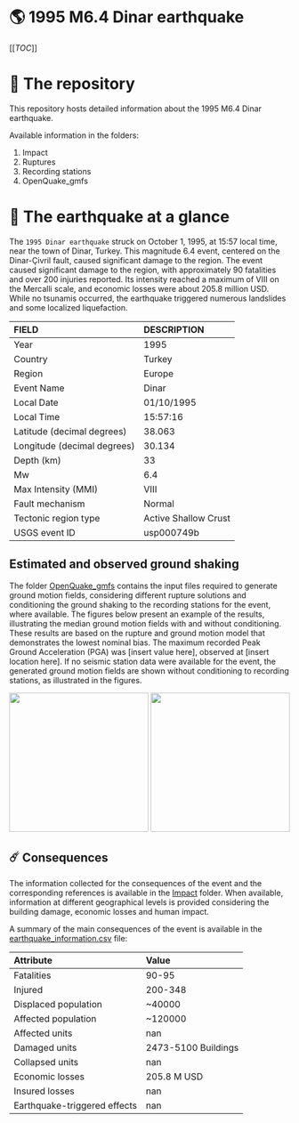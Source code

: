 # 🌎 1995 M6.4 Dinar earthquake
[[_TOC_]]

# 📂 The repository

This repository hosts detailed information about the 1995 M6.4 Dinar earthquake.

Available information in the folders:

1. Impact
2. Ruptures
3. Recording stations
4. OpenQuake_gmfs


# 🚀 The earthquake at a glance 

The `1995 Dinar earthquake` struck on October 1, 1995, at 15:57 local time, near the town of Dinar, Turkey. This magnitude 6.4 event, centered on the Dinar-Çivril fault, caused significant damage to the region. The event caused significant damage to the region, with approximately 90 fatalities and over 200 injuries reported. Its intensity reached a maximum of VIII on the Mercalli scale, and economic losses were about 205.8 million USD. While no tsunamis occurred, the earthquake triggered numerous landslides and some localized liquefaction.

| FIELD | DESCRIPTION |
|:-------|:-------------|
| Year | 1995 |
| Country | Turkey |
| Region | Europe |
| Event Name | Dinar |
| Local Date | 01/10/1995 |
| Local Time | 15:57:16 |
| Latitude (decimal degrees) | 38.063 |
| Longitude (decimal degrees) | 30.134 |
| Depth (km) | 33 |
| Mw | 6.4 |
| Max Intensity (MMI) | VIII |
| Fault mechanism | Normal |
| Tectonic region type | Active Shallow Crust |
| USGS event ID | usp000749b |

## Estimated and observed ground shaking

The folder [OpenQuake_gmfs](./OpenQuake_gmfs/) contains the input files required to generate ground motion fields, considering different rupture solutions and conditioning the ground shaking to the recording stations for the event, where available. The figures below present an example of the results, illustrating the median ground motion fields with and without conditioning. These results are based on the rupture and ground motion model that demonstrates the lowest nominal bias. The maximum recorded Peak Ground Acceleration (PGA) was [insert value here], observed at [insert location here]. If no seismic station data were available for the event, the generated ground motion fields are shown without conditioning to recording stations, as illustrated in the figures.

<img src="./4_OpenQuake_gmfs/median_gmf_stations_none.png" height="250">
<img src="./4_OpenQuake_gmfs/median_gmf_stations_seismic.png" height="250">

## ☄️ Consequences

The information collected for the consequences of the event and the corresponding references is available in the [Impact](./Impact) folder. When available, information at different geographical levels is provided considering the building damage, economic losses and human impact.

A summary of the main consequences of the event is available in the [earthquake_information.csv](./earthquake_information.csv) file:

| Attribute | Value |
|:-------|:-------------|
| Fatalities | 90-95 |
| Injured | 200-348 |
| Displaced population | ~40000 |
| Affected population | ~120000 |
| Affected units | nan |
| Damaged units | 2473-5100 Buildings |
| Collapsed units | nan |
| Economic losses | 205.8 M USD |
| Insured losses | nan |
| Earthquake-triggered effects | nan |